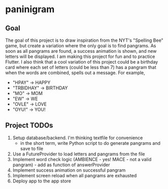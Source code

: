 # paninigram

## Goal
The goal of this project is to draw inspiration from the NYT's "Spelling Bee" game, but create a variation where the only goal is to find pangrams. As soon as all pangrams are found, a success animation is shown, and new letters will be displayed. I am making this project for fun and to practice Flutter. I also think that a cool variation of this project could be a birthday card where each set of letters (could be less than 7) has a pangram that when the words are combined, spells out a message. For example, 

- "HPAY" -> HAPPY
- "TRBIDHAY" -> BIRTHDAY
- "MO" -> MOM
- "EW" -> WE
- "OVLE" -> LOVE
- "OYU!" -> YOU!

## Project TODOs
1. Setup database/backend. I'm thinking textfile for convenience
    - in the short term, write Python script to do generate pangrams and save to file
2. Use a FutureProvider to load letters and pangrams from the file
3. Implement word check logic (AMBIENCE - yes! MACE - not a valid pangram) - add as function of answerProvider
4. Implement success animation on successful pangram
5. Implement screen reload when all pangrams are exhausted
6. Deploy app to the app store

